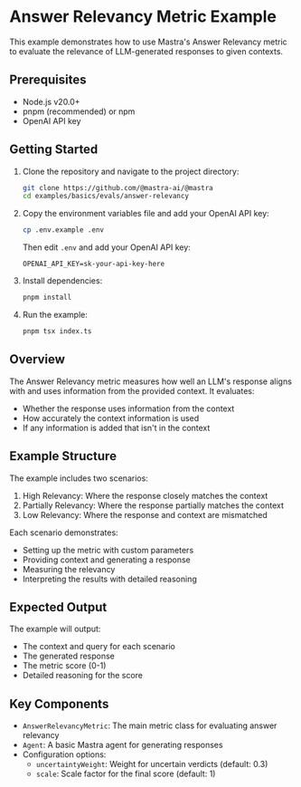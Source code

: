 # Answer Relevancy Metric Example

This example demonstrates how to use Mastra's Answer Relevancy metric to evaluate the relevance of LLM-generated responses to given contexts.

## Prerequisites

- Node.js v20.0+
- pnpm (recommended) or npm
- OpenAI API key

## Getting Started

1. Clone the repository and navigate to the project directory:

   ```bash
   git clone https://github.com/@mastra-ai/@mastra
   cd examples/basics/evals/answer-relevancy
   ```

2. Copy the environment variables file and add your OpenAI API key:

   ```bash
   cp .env.example .env
   ```

   Then edit `.env` and add your OpenAI API key:

   ```env
   OPENAI_API_KEY=sk-your-api-key-here
   ```

3. Install dependencies:

   ```bash
   pnpm install
   ```

4. Run the example:

   ```bash
   pnpm tsx index.ts
   ```

## Overview

The Answer Relevancy metric measures how well an LLM's response aligns with and uses information from the provided context. It evaluates:

- Whether the response uses information from the context
- How accurately the context information is used
- If any information is added that isn't in the context

## Example Structure

The example includes two scenarios:

1. High Relevancy: Where the response closely matches the context
2. Partially Relevancy: Where the response partially matches the context
3. Low Relevancy: Where the response and context are mismatched

Each scenario demonstrates:

- Setting up the metric with custom parameters
- Providing context and generating a response
- Measuring the relevancy
- Interpreting the results with detailed reasoning

## Expected Output

The example will output:

- The context and query for each scenario
- The generated response
- The metric score (0-1)
- Detailed reasoning for the score

## Key Components

- `AnswerRelevancyMetric`: The main metric class for evaluating answer relevancy
- `Agent`: A basic Mastra agent for generating responses
- Configuration options:
  - `uncertaintyWeight`: Weight for uncertain verdicts (default: 0.3)
  - `scale`: Scale factor for the final score (default: 1)
